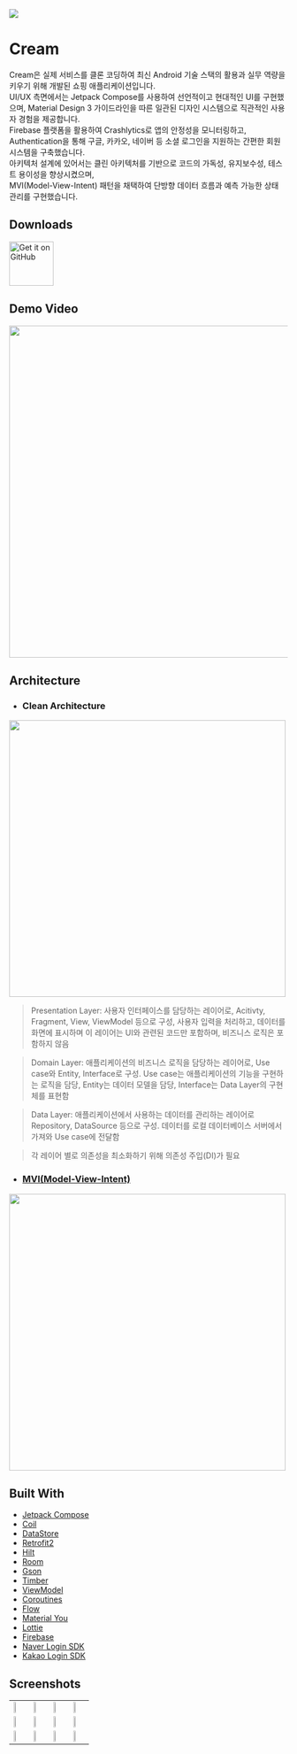 <img src="https://github.com/user-attachments/assets/37b81499-bcc6-40a4-b01b-9bdb5b8d8e71" />

# Cream
Cream은 실제 서비스를 클론 코딩하여 최신 Android 기술 스택의 활용과 실무 역량을 키우기 위해 개발된 쇼핑 애플리케이션입니다. </br>
UI/UX 측면에서는 Jetpack Compose를 사용하여 선언적이고 현대적인 UI를 구현했으며, Material Design 3 가이드라인을 따른 일관된 디자인 시스템으로 직관적인 사용자 경험을 제공합니다. </br>
Firebase 플랫폼을 활용하여 Crashlytics로 앱의 안정성을 모니터링하고, Authentication을 통해 구글, 카카오, 네이버 등 소셜 로그인을 지원하는 간편한 회원 시스템을 구축했습니다. </br>
아키텍처 설계에 있어서는 클린 아키텍처를 기반으로 코드의 가독성, 유지보수성, 테스트 용이성을 향상시켰으며, </br>
MVI(Model-View-Intent) 패턴을 채택하여 단방향 데이터 흐름과 예측 가능한 상태 관리를 구현했습니다.

## Downloads

<a href='https://github.com/youuungh/Cream/releases'><img alt='Get it on GitHub' height="80" src='https://github.com/youuungh/Shopang/assets/97438155/d19cce65-aaa3-4d0d-a7ec-d0d26479e9f2'/></a>

## Demo Video

<a href="https://streamable.com/xyx025">
  <img src="https://github.com/user-attachments/assets/c31c4ee2-0dbc-40e9-b24c-36d50aec7852" height="600px"/>
</a>

## Architecture

- ### Clean Architecture
<img src="https://github.com/user-attachments/assets/ae0fe1c1-2823-480b-86bd-4bd663473194" width="500" /> </br>
> Presentation Layer: 사용자 인터페이스를 담당하는 레이어로,
Acitivty, Fragment, View, ViewModel 등으로 구성, 사용자 입력을 처리하고, 데이터를 화면에 표시하며 이 레이어는 UI와 관련된 코드만 포함하며, 비즈니스 로직은 포함하지 않음 </br>

> Domain Layer: 애플리케이션의 비즈니스 로직을 담당하는 레이어로, Use case와 Entity, Interface로 구성. Use case는 애플리케이션의 기능을 구현하는 로직을 담당, 
Entity는 데이터 모델을 담당, Interface는 Data Layer의 구현체를 표현함 </br>

> Data Layer: 애플리케이션에서 사용하는 데이터를 관리하는 레이어로 Repository, DataSource 등으로 구성. 데이터를 로컬 데이터베이스 서버에서 가져와 Use case에 전달함 </br>

> 각 레이어 별로 의존성을 최소화하기 위해 의존성 주입(DI)가 필요

- ### [MVI(Model-View-Intent)](https://proandroiddev.com/mvi-architecture-with-kotlin-flows-and-channels-d36820b2028d)
<img src="https://github.com/user-attachments/assets/f4226669-3536-4470-8af2-a922c8a8574c" width="500" /> </br>


## Built With
<ul>
  <li><a href="https://developer.android.com/develop/ui/compose/documentation?hl=ko">Jetpack Compose</a></li>
  <li><a href="https://github.com/coil-kt/coil">Coil</a></li>
  <li><a href="https://developer.android.com/topic/libraries/architecture/datastore?hl=ko">DataStore</a></li>
  <li><a href="https://square.github.io/retrofit">Retrofit2</a></li>
  <li><a href="https://developer.android.com/training/dependency-injection/hilt-android">Hilt</a></li>
  <li><a href="https://developer.android.com/topic/libraries/architecture/room" target="_blank">Room</a></li>
  <li><a href="https://github.com/google/gson" target="_blank">Gson</a></li>
  <li><a href="https://github.com/JakeWharton/timber" target="_blank">Timber</a></li>
  <li><a href="https://developer.android.com/topic/libraries/architecture/viewmodel" target="_blank">ViewModel</a></li>
  <li><a href="https://developer.android.com/kotlin/coroutines" target="_blank">Coroutines</a></li>
  <li><a href="https://developer.android.com/kotlin/flow/stateflow-and-sharedflow" target="_blank">Flow</a></li>
  <li><a href="https://m3.material.io" target="_blank">Material You</a></li>
  <li><a href="https://airbnb.io/lottie/#/">Lottie</a></li>
  <li><a href="https://firebase.google.com/" target="_blank">Firebase</a></li>
  <li><a href="https://developers.naver.com/docs/login/api/api.md" target="_blank">Naver Login SDK</a></li>
  <li><a href="https://developers.kakao.com/docs/latest/ko/kakaologin/android" target="_blank">Kakao Login SDK</a></li>
</ul>

## Screenshots
<table align="center">
  <tr>
    <td><img src="https://github.com/user-attachments/assets/9eea21f2-c12c-4299-8e60-e5d63d525ae5" height="20%" /></td>
    <td><img src="https://github.com/user-attachments/assets/3736d2af-8fe6-449d-9615-41fcf16cd146" height="20%" /></td>
    <td><img src="https://github.com/user-attachments/assets/9be09758-15c9-431a-813f-113f8303290d" height="20%" /></td>
    <td><img src="https://github.com/user-attachments/assets/cfdfb961-6066-41c7-9c37-59a366f378c8" height="20%" /></td>
  </tr>
  <tr>
    <td><img src="https://github.com/user-attachments/assets/923810ee-ec67-46b1-8516-dc68ba954a62" height="20%" /></td>
    <td><img src="https://github.com/user-attachments/assets/353016df-7794-428c-b276-77eecbc10257" height="20%" /></td>
    <td><img src="https://github.com/user-attachments/assets/99991f17-4fb1-4384-bd31-d4c4a3e2e04d" height="20%" /></td>
    <td><img src="https://github.com/user-attachments/assets/8f476a54-b18b-4ccf-a769-f84b0e56d221" height="20%" /></td>
  </tr>
  <tr>
    <td><img src="https://github.com/user-attachments/assets/6eee442b-48b2-4737-a833-f3592ee0cef3" height="20%" /></td>
    <td><img src="https://github.com/user-attachments/assets/12458274-39a4-43f8-a268-462b0d4a3df6" height="20%" /></td>
    <td><img src="https://github.com/user-attachments/assets/2d16e04c-5ec5-4772-9f37-8d43dacc7093" height="20%" /></td>
    <td><img src="https://github.com/user-attachments/assets/8089cb22-2de3-4118-87b7-3a9dca919004" height="20%" /></td>
  </tr>
</table>
